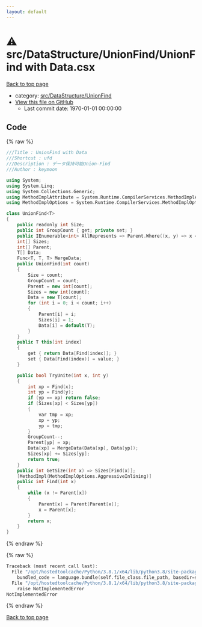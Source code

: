 ```yaml
---
layout: default
---
```


<!-- mathjax config similar to math.stackexchange -->
<script type="text/javascript" async
  src="https://cdnjs.cloudflare.com/ajax/libs/mathjax/2.7.5/MathJax.js?config=TeX-MML-AM_CHTML">
</script>
<script type="text/x-mathjax-config">
  MathJax.Hub.Config({
    TeX: { equationNumbers: { autoNumber: "AMS" }},
    tex2jax: {
      inlineMath: [ ['$','$'] ],
      processEscapes: true
    },
    "HTML-CSS": { matchFontHeight: false },
    displayAlign: "left",
    displayIndent: "2em"
  });
</script>

<script type="text/javascript" src="https://cdnjs.cloudflare.com/ajax/libs/jquery/3.4.1/jquery.min.js"></script>
<script src="https://cdn.jsdelivr.net/npm/jquery-balloon-js@1.1.2/jquery.balloon.min.js" integrity="sha256-ZEYs9VrgAeNuPvs15E39OsyOJaIkXEEt10fzxJ20+2I=" crossorigin="anonymous"></script>
<script type="text/javascript" src="../../../../assets/js/copy-button.js"></script>
<link rel="stylesheet" href="../../../../assets/css/copy-button.css" />


# :warning: src/DataStructure/UnionFind/UnionFind with Data.csx

<a href="../../../../index.html">Back to top page</a>

* category: <a href="../../../../index.html#657c57e2fafbaee71dc36bfd3721bb15">src/DataStructure/UnionFind</a>
* <a href="{{ site.github.repository_url }}/blob/master/src/DataStructure/UnionFind/UnionFind with Data.csx">View this file on GitHub</a>
    - Last commit date: 1970-01-01 00:00:00




## Code

<a id="unbundled"></a>
{% raw %}
```cpp
﻿///Title : UnionFind with Data
///Shortcut : ufd
///Description : データ保持可能Union-Find
///Author : keymoon

using System;
using System.Linq;
using System.Collections.Generic;
using MethodImplAttribute = System.Runtime.CompilerServices.MethodImplAttribute;
using MethodImplOptions = System.Runtime.CompilerServices.MethodImplOptions;

class UnionFind<T>
{
    public readonly int Size;
    public int GroupCount { get; private set; }
    public IEnumerable<int> AllRepresents => Parent.Where((x, y) => x == y);
    int[] Sizes;
    int[] Parent;
    T[] Data;
    Func<T, T, T> MergeData;
    public UnionFind(int count)
    {
        Size = count;
        GroupCount = count;
        Parent = new int[count];
        Sizes = new int[count];
        Data = new T[count];
        for (int i = 0; i < count; i++)
        {
            Parent[i] = i;
            Sizes[i] = 1;
            Data[i] = default(T);
        }
    }
    public T this[int index]
    {
        get { return Data[Find(index)]; }
        set { Data[Find(index)] = value; }
    }

    public bool TryUnite(int x, int y)
    {
        int xp = Find(x);
        int yp = Find(y);
        if (yp == xp) return false;
        if (Sizes[xp] < Sizes[yp])
        {
            var tmp = xp;
            xp = yp;
            yp = tmp;
        }
        GroupCount--;
        Parent[yp] = xp;
        Data[xp] = MergeData(Data[xp], Data[yp]);
        Sizes[xp] += Sizes[yp];
        return true;
    }
    public int GetSize(int x) => Sizes[Find(x)];
    [MethodImpl(MethodImplOptions.AggressiveInlining)]
    public int Find(int x)
    {
        while (x != Parent[x])
        {
            Parent[x] = Parent[Parent[x]];
            x = Parent[x];
        }
        return x;
    }
}
```
{% endraw %}

<a id="bundled"></a>
{% raw %}
```cpp
Traceback (most recent call last):
  File "/opt/hostedtoolcache/Python/3.8.1/x64/lib/python3.8/site-packages/onlinejudge_verify/docs.py", line 347, in write_contents
    bundled_code = language.bundle(self.file_class.file_path, basedir=self.cpp_source_path)
  File "/opt/hostedtoolcache/Python/3.8.1/x64/lib/python3.8/site-packages/onlinejudge_verify/languages/csharpscript.py", line 108, in bundle
    raise NotImplementedError
NotImplementedError

```
{% endraw %}

<a href="../../../../index.html">Back to top page</a>

